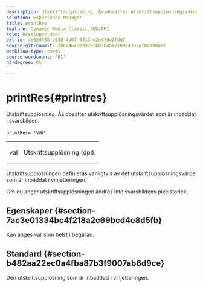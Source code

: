 ```yaml
---
description: Utskriftsupplösning. Åsidosätter utskriftsupplösningsvärdet som är inbäddat i svarsbilden.
solution: Experience Manager
title: printRes
feature: Dynamic Media Classic,SDK/API
role: Developer,User
exl-id: de02d058-e538-4d67-9413-e2e47dd2fd67
source-git-commit: 206e4643e3926cb85b4be2189743578f88180be7
workflow-type: tm+mt
source-wordcount: '81'
ht-degree: 0%

---
```


# printRes{#printres}

Utskriftsupplösning. Åsidosätter utskriftsupplösningsvärdet som är inbäddat i svarsbilden.

`printRes= *`val`*`

<table id="simpletable_3B5576DD070547538E74D4059B3E8251"> 
 <tr class="strow"> 
  <td class="stentry"> <p><span class="varname"> val</span> </p> </td> 
  <td class="stentry"> <p>Utskriftsupplösning (dpi). </p></td> 
 </tr> 
</table>

Utskriftsupplösningen definieras vanligtvis av det utskriftsupplösningsvärde som är inbäddat i vinjetteringen.

Om du anger utskriftsupplösningen ändras inte svarsbildens pixelstorlek.

## Egenskaper {#section-7ac3e01334bc4f218a2c69bcd4e8d5fb}

Kan anges var som helst i begäran.

## Standard {#section-b482aa22ec0a4fba87b3f9007ab6d9ce}

Den utskriftsupplösning som är inbäddad i vinjetteringen.
